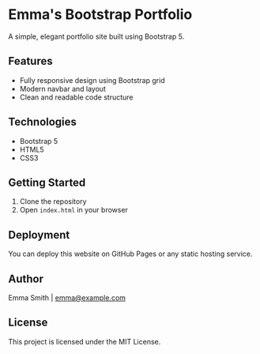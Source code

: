 
# Emma's Bootstrap Portfolio

A simple, elegant portfolio site built using Bootstrap 5.

## Features

- Fully responsive design using Bootstrap grid
- Modern navbar and layout
- Clean and readable code structure

## Technologies

- Bootstrap 5
- HTML5
- CSS3

## Getting Started

1. Clone the repository
2. Open `index.html` in your browser

## Deployment

You can deploy this website on GitHub Pages or any static hosting service.

## Author

Emma Smith | emma@example.com

## License

This project is licensed under the MIT License.
